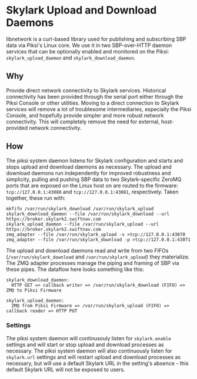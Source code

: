 # Skylark Upload and Download Daemons

libnetwork is a curl-based library used for publishing and subscribing SBP data
via Piksi's Linux core. We use it in two SBP-over-HTTP daemon services that can
be optionally enabled and monitored on the Piksi: `skylark_upload_daemon` and
`skylark_download_daemon`.

## Why

Provide direct network connectivity to Skylark services. Historical connectivity
has been provided through the serial port either through the Piksi Console or
other utilities. Moving to a direct connection to Skylark services will remove a
lot of troublesome intermediaries, especially the Piksi Console, and hopefully
provide simpler and more robust network connectivity. This will completely
remove the need for external, host-provided network connectivity.

## How

The piksi system daemon listens for Skylark configuration and starts and stops
upload and download daemons as necessary. The upload and download daemons run
independently for improved robustness and simplicity, pulling and pushing SBP
data to two Skylark-specific ZeroMQ ports that are exposed on the Linux host on
are routed to the firmware: `tcp://127.0.0.1:43080` and `tcp://127.0.0.1:43081`,
respectively. Taken together, these run with:

```
mkfifo /var/run/skylark_download /var/run/skylark_upload
skylark_download_daemon --file /var/run/skylark_download --url https://broker.skylark2.swiftnav.com
skylark_upload_daemon --file /var/run/skylark_upload --url https://broker.skylark2.swiftnav.com
zmq_adapter --file /var/run/skylark_upload -s >tcp://127.0.0.1:43070
zmq_adapter --file /var/run/skylark_download -p >tcp://127.0.0.1:43071
```

The upload and download daemons read and write from two FIFOs
(`/var/run/skylark_download` and `/var/run/skylark_upload`) they materialize.
The ZMQ adapter processes manage the piping and framing of SBP via these pipes.
The dataflow here looks something like this:

```
skylark_download_daemon:
  HTTP GET => callback writer => /var/run/skylark_download (FIFO) => ZMQ to Piksi Firmware

skylark_upload_daemon:
  ZMQ from Piksi Firmware => /var/run/skylark_upload (FIFO) => callback reader => HTTP PUT
```

### Settings

The piksi system daemon will continusouly listen for `skylark.enable` settings
and will start or stop upload and download processes as necessary. The piksi
system daemon will also continuously listen for `skylark.url` settings and will
restart upload and download processes as necessary, but will use a default
Skylark URL in the setting's absence - this default Skylark URL will not be
exposed to users.
